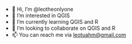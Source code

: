 - 👋 Hi, I’m @leotheonlyone
- 👀 I’m interested in QGIS
- 🌱 I’m currently learning QGIS and R
- 💞️ I’m looking to collaborate on QGIS and R
- 📫 You can reach me via leotuahm@gmail.com

<!---
leotheonlyone/leotheonlyone is a ✨ special ✨ repository because its `README.md` (this file) appears on your GitHub profile.
You can click the Preview link to take a look at your changes.
--->
